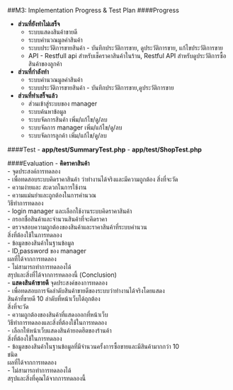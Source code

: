##M3: Implementation Progress & Test Plan 
####Progress
 - **ส่วนที่ยังทำไม่เสร็จ**
     -  ระบบแสดงสินค้าขายดี
     -  ระบบคำนวณมูลค่าสินค้า
     -  ระบบประวัติการขายสินค้า - บันทึกประวัติการขาย, ดูประวัติการขาย, แก้ไขประวัติการขาย
     -  API - Restfull api สำหรับเช็คราคาสินค้าในร้าน, Restful API สำหรับดูประวัติการซื้อสินค้าของลูกค้า
 - **ส่วนที่กำลังทำ**
     -  ระบบคำนวณมูลค่าสินค้า
     -  ระบบประวัติการขายสินค้า - บันทึกประวัติการขาย,ดูประวัติการขาย
 - **ส่วนที่ทำเสร็จแล้ว**    
     -  ส่วนเข้าสู่ระบบของ manager
     -  ระบบค้นหาข้อมูล
     -  ระบบจัดการสินค้า เพิ่ม/แก้ไข/ดู/ลบ
     -  ระบบจัดการ manager เพิ่ม/แก้ไข/ดู/ลบ
     -  ระบบจัดการลูกค้า เพิ่ม/แก้ไข/ดู/ลบ  

####Test
	- **app/test/SummaryTest.php**
    	- **app/test/ShopTest.php**  

####Evaluation
      - **คิดราคาสินค้า**  
              - จุดประสงค์การทดลอง  
              - เพื่อทดสอบระบบคิดราคาสินค้า ว่าทำงานได้จริงและมีความถูกต้อง
            สิ่งที่จะวัด    
              - ความง่ายและ สะดวกในการใช้งาน  
              - ความแม่นยำและถูกต้องในการคำนวณ  
          วิธีทำการทดลอง  
    - login manager และเลือกใช้งานระบบคิดราคาสินค้า  
              - กรอกชื่อสินค้าและจำนวนสินค้าที่จะคิดราคา  
              - ตรวจสอบความถูกต้องของสินค้าและราคาสินค้าที่ระบบคำนวน  
          สิ่งที่ต้องใช้ในการทดลอง  
              - ข้อมูลของสินค้าในฐานข้อมูล  
    - ID,password ของ manager  
          ผลที่ได้จากการทดลอง  
              - ไม่สามารถทำการทดลองได้  
          สรุปและสิ่งที่ได้จากการทดลองนี้ (Conclusion)  
      - **แสดงสินค้าขายดี**
          จุดประสงค์ของการทดลอง  
              - เพื่อทดสอบการจัดลำดับสินค้าขายดีของระบบว่าทำงานได้จริงโดยแสดง  
                 สินค้าที่ขายดี 10 ลำดับที่หน้าเว็บได้ถุกต้อง  
          สิ่งที่จะวัด  
              - ความถูกต้องของสินค้าที่แสดงออกที่หน้าเว็บ  
          วิธีทำการทดลองและสิ่งที่ต้องใช้ในการทดลอง  
              - เลือกให้หน้าเว็บแสดงสินค้ายอดฮิตของร้านค้า  
          สิ่งที่ต้องใช้ในการทดลอง  
              - ข้อมูลของสินค้าในฐานข้อมูลที่มีจำนวนครั้งการซื้อขายและมีสินค้ามากกว่า 10   
                ชนิด  
          ผลที่ได้จากการทดลอง  
              - ไม่สามารถทำการทดลองได้  
          สรุปและสิ่งที่คุณได้จากการทดลองนี้  

